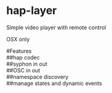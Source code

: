 hap-layer
=========

Simple video player with remote control

OSX only

#Features    
##hap codec     
##syphon in out    
##OSC in out    
##namespace discovery    
##manage states and dynamic events    

